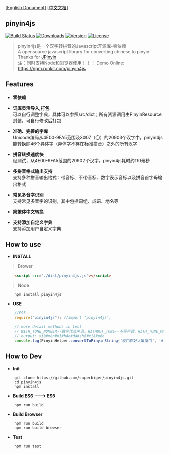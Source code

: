[[English Document](https://github.com/superbiger/pinyin4js/blob/master/README_EN.md)]
[[中文文档](https://github.com/superbiger/pinyin4js/blob/master/README.md)]
 
## pinyin4js  
<a href="https://circleci.com/gh/superbiger/pinyin4js/master"><img src="https://img.shields.io/circleci/project/superbiger/pinyin4js/master.svg" alt="Build Status"></a>
<a href="https://www.npmjs.com/package/pinyin4js"><img src="https://img.shields.io/npm/dt/pinyin4js.svg" alt="Downloads"></a>
<a href="https://www.npmjs.com/package/pinyin4js"><img src="https://img.shields.io/npm/v/pinyin4js.svg" alt="Version"></a>
<a href="https://www.npmjs.com/package/pinyin4js"><img src="https://img.shields.io/npm/l/pinyin4js.svg" alt="License"></a>
> pinyin4js是一个汉字转拼音的Javascript开源库-零依赖  
> A opensource javascript library for converting chinese to pinyin  
Thanks for [JPinyin](https://github.com/stuxuhai/jpinyin)  
> 注：同时支持Node和浏览器使用！！！
> Demo Online: https://npm.runkit.com/pinyin4js

## Features
* **零依赖**  

* **词库灵活导入,打包**   
可以自行调整字典，具体可以参照src/dict；所有资源调用由PinyinResource封装，可自行修改后打包  

* **准确、完善的字库**  
Unicode编码从4E00-9FA5范围及3007（〇）的20903个汉字中，pinyin4js能转换除46个异体字（异体字不存在标准拼音）之外的所有汉字  

* **拼音转换速度快**  
经测试，从4E00-9FA5范围的20902个汉字，pinyin4js耗时约110毫秒

* **多拼音格式输出支持**  
支持多种拼音输出格式：带音标、不带音标、数字表示音标以及拼音首字母输出格式  

* **常见多音字识别**  
支持常见多音字的识别，其中包括词组、成语、地名等  

* **简繁体中文转换**  

* **支持添加自定义字典**  
支持添加用户自定义字典

## How to use

* **INSTALL**
> Brower
```html
    <script src="./dist/pinyin4js.js"></script>
```
> Node
```
    npm install pinyin4js
```

* **USE**
```javascript
    //ES5
    require("pinyin4js"); //import 'pinyin4js';

    // more detail methods in test
    // WITH_TONE_NUMBER--数字代表声调，WITHOUT_TONE--不带声调，WITH_TONE_MARK--带声调
    // output: xià#mén#nǐ#hǎo#dà#shà#xià#mén
    console.log(PinyinHelper.convertToPinyinString('厦门你好大厦厦门', '#', PinyinFormat.WITH_TONE_MARK))
```
## How to Dev

* **Init**
```
    git clone https://github.com/superbiger/pinyin4js.git
    cd pinyin4js
    npm install
```
* **Build ES6 ---> ES5**
```
    npm run build
```
* **Build Browser**
```
    npm run build
    npm run build-browser
```
* **Test**
```
    npm run test
```
